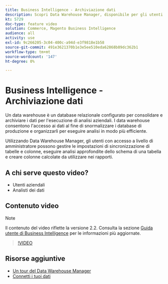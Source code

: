 ```yaml
---
title: Business Intelligence - Archiviazione dati
description: Scopri Data Warehouse Manager, disponibile per gli utenti amministratori nel Business Intelligence.
kt: 5729
doc-type: feature video
solution: Commerce, Magento Business Intelligence
audience: all
activity: use
exl-id: 9c266205-3c04-400c-a94d-e3f9818e1b58
source-git-commit: 491e3621370b1e3e5ee510eda62868b89dc362b1
workflow-type: tm+mt
source-wordcount: '147'
ht-degree: 0%

---
```


# Business Intelligence - Archiviazione dati

Un data warehouse è un database relazionale configurato per consolidare e archiviare i dati per l&#39;esecuzione di analisi aziendali. I data warehouse consentono l&#39;accesso ai dati al fine di snormalizzare i database di produzione e organizzarli per eseguire analisi in modo più efficiente.

Utilizzando Data Warehouse Manager, gli utenti con accesso a livello di amministratore possono gestire le impostazioni di sincronizzazione di tabelle e colonne, eseguire analisi approfondite dello schema di una tabella e creare colonne calcolate da utilizzare nei rapporti.

## A chi serve questo video?

- Utenti aziendali
- Analisti dei dati

## Contenuto video

>[!NOTE]
>
>Il contenuto del video riflette la versione 2.2. Consulta la sezione [Guida utente di Business Intelligence](https://docs.magento.com/mbi/) per le informazioni più aggiornate.

>[!VIDEO](https://video.tv.adobe.com/v/35984?quality=12&learn=on)

## Risorse aggiuntive

- [Un tour del Data Warehouse Manager](https://docs.magento.com/mbi/data-analyst/data-warehouse-mgr/tour-dwm.html)
- [Connetti i tuoi dati](https://docs.magento.com/mbi/data-analyst/importing-data/connecting-data/connecting-data.html)
